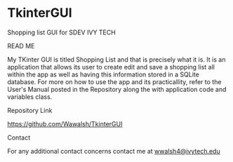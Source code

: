 # TkinterGUI
Shopping list GUI for SDEV IVY TECH

READ ME

   My TKinter GUI is titled Shopping List and that is precisely what it is. It is an application that allows its user to create edit and save 
   a shopping list all within the app as well as having this information stored in a SQLite database. For more on how to use the app and its 
   practicallity, refer to the User's Manual posted in the Repository along the with application code and variables class.
   
Repository Link

 https://github.com/Wawalsh/TkinterGUI
 
Contact 

 For any additional contact concerns contact me at wwalsh4@ivytech.edu
